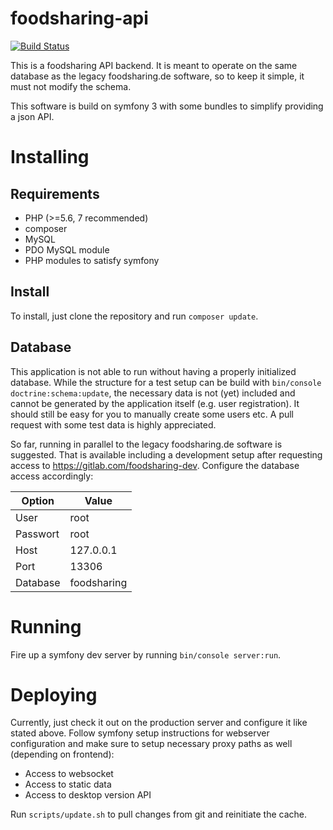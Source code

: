 # foodsharing-api

[![Build Status](https://travis-ci.org/foodsharing-dev/foodsharing-api.svg?branch=master)](https://travis-ci.org/foodsharing-dev/foodsharing-api)

This is a foodsharing API backend. It is meant to operate on the same database as the legacy foodsharing.de software, so to keep it simple, it must not modify the schema.

This software is build on symfony 3 with some bundles to simplify providing a json API.

# Installing

## Requirements

* PHP (>=5.6, 7 recommended)
* composer
* MySQL
* PDO MySQL module
* PHP modules to satisfy symfony

## Install

To install, just clone the repository and run `composer update`.

## Database

This application is not able to run without having a properly initialized database. While the structure for a test setup can be build with `bin/console doctrine:schema:update`, the necessary data is not (yet) included and cannot be generated by the application itself (e.g. user registration). It should still be easy for you to manually create some users etc.
A pull request with some test data is highly appreciated.

So far, running in parallel to the legacy foodsharing.de software is suggested. That is available including a development setup after requesting access to https://gitlab.com/foodsharing-dev.
Configure the database access accordingly:

|Option|Value|
|----|----|
|User|root|
|Passwort|root|
|Host|127.0.0.1|
|Port|13306|
|Database|foodsharing|

# Running

Fire up a symfony dev server by running `bin/console server:run`.

# Deploying

Currently, just check it out on the production server and configure it like stated above.
Follow symfony setup instructions for webserver configuration and make sure to setup necessary proxy paths as well (depending on frontend):

 * Access to websocket
 * Access to static data
 * Access to desktop version API

Run `scripts/update.sh` to pull changes from git and reinitiate the cache.
